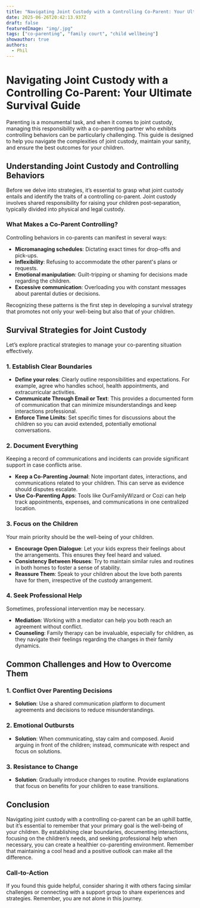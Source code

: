 ```yaml
---
title: "Navigating Joint Custody with a Controlling Co-Parent: Your Ultimate Survival Guide"
date: 2025-06-26T20:42:13.937Z
draft: false
featuredImage: "img/.jpg"
tags: ["co-parenting", "family court", "child wellbeing"]
showauthor: true
authors:
  - Phil
---
```


# Navigating Joint Custody with a Controlling Co-Parent: Your Ultimate Survival Guide

Parenting is a monumental task, and when it comes to joint custody, managing this responsibility with a co-parenting partner who exhibits controlling behaviors can be particularly challenging. This guide is designed to help you navigate the complexities of joint custody, maintain your sanity, and ensure the best outcomes for your children.

## Understanding Joint Custody and Controlling Behaviors

Before we delve into strategies, it’s essential to grasp what joint custody entails and identify the traits of a controlling co-parent. Joint custody involves shared responsibility for raising your children post-separation, typically divided into physical and legal custody.

### What Makes a Co-Parent Controlling?
Controlling behaviors in co-parents can manifest in several ways:
- **Micromanaging schedules**: Dictating exact times for drop-offs and pick-ups.
- **Inflexibility**: Refusing to accommodate the other parent's plans or requests.
- **Emotional manipulation**: Guilt-tripping or shaming for decisions made regarding the children.
- **Excessive communication**: Overloading you with constant messages about parental duties or decisions.

Recognizing these patterns is the first step in developing a survival strategy that promotes not only your well-being but also that of your children.

## Survival Strategies for Joint Custody

Let’s explore practical strategies to manage your co-parenting situation effectively.

### 1. Establish Clear Boundaries
- **Define your roles**: Clearly outline responsibilities and expectations. For example, agree who handles school, health appointments, and extracurricular activities.
- **Communicate Through Email or Text**: This provides a documented form of communication that can minimize misunderstandings and keep interactions professional.
- **Enforce Time Limits**: Set specific times for discussions about the children so you can avoid extended, potentially emotional conversations.

### 2. Document Everything
Keeping a record of communications and incidents can provide significant support in case conflicts arise.
- **Keep a Co-Parenting Journal**: Note important dates, interactions, and communications related to your children. This can serve as evidence should disputes escalate.
- **Use Co-Parenting Apps**: Tools like OurFamilyWizard or Cozi can help track appointments, expenses, and communications in one centralized location.

### 3. Focus on the Children
Your main priority should be the well-being of your children. 
- **Encourage Open Dialogue**: Let your kids express their feelings about the arrangements. This ensures they feel heard and valued.
- **Consistency Between Houses**: Try to maintain similar rules and routines in both homes to foster a sense of stability.
- **Reassure Them**: Speak to your children about the love both parents have for them, irrespective of the custody arrangement.

### 4. Seek Professional Help
Sometimes, professional intervention may be necessary.
- **Mediation**: Working with a mediator can help you both reach an agreement without conflict.
- **Counseling**: Family therapy can be invaluable, especially for children, as they navigate their feelings regarding the changes in their family dynamics.

## Common Challenges and How to Overcome Them

### 1. Conflict Over Parenting Decisions
- **Solution**: Use a shared communication platform to document agreements and decisions to reduce misunderstandings.

### 2. Emotional Outbursts
- **Solution**: When communicating, stay calm and composed. Avoid arguing in front of the children; instead, communicate with respect and focus on solutions.

### 3. Resistance to Change
- **Solution**: Gradually introduce changes to routine. Provide explanations that focus on benefits for your children to ease transitions.

## Conclusion

Navigating joint custody with a controlling co-parent can be an uphill battle, but it’s essential to remember that your primary goal is the well-being of your children. By establishing clear boundaries, documenting interactions, focusing on the children’s needs, and seeking professional help when necessary, you can create a healthier co-parenting environment. Remember that maintaining a cool head and a positive outlook can make all the difference.

### Call-to-Action
If you found this guide helpful, consider sharing it with others facing similar challenges or connecting with a support group to share experiences and strategies. Remember, you are not alone in this journey.

